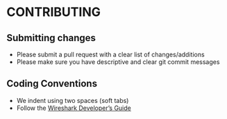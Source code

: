 # CONTRIBUTING

## Submitting changes
- Please submit a pull request with a clear list of changes/additions
- Please make sure you have descriptive and clear git commit messages

## Coding Conventions
- We indent using two spaces (soft tabs)
- Follow the [Wireshark Developer’s Guide](https://www.wireshark.org/docs/wsdg_html_chunked/)
